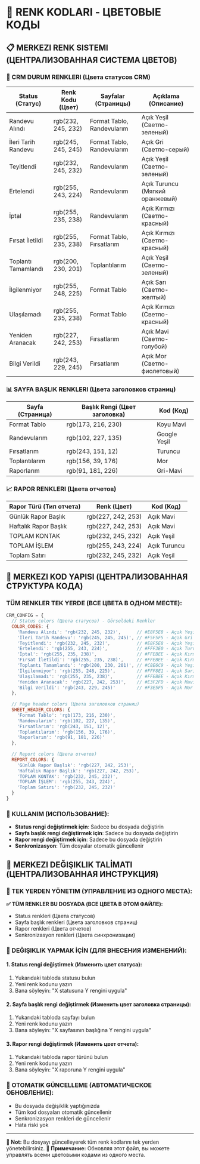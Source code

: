 # 🎨 RENK KODLARI - ЦВЕТОВЫЕ КОДЫ

## 📋 MERKEZI RENK SISTEMI (ЦЕНТРАЛИЗОВАННАЯ СИСТЕМА ЦВЕТОВ)

### 🏢 CRM DURUM RENKLERI (Цвета статусов CRM)

| Status (Статус) | Renk Kodu (Цвет) | Sayfalar (Страницы) | Açıklama (Описание) |
|-----------------|------------------|-------------------|---------------------|
| Randevu Alındı | rgb(232, 245, 232) | Format Tablo, Randevularım | Açık Yeşil (Светло-зеленый) |
| İleri Tarih Randevu | rgb(245, 245, 245) | Format Tablo, Randevularım | Açık Gri (Светло-серый) |
| Teyitlendi | rgb(232, 245, 232) | Randevularım | Açık Yeşil (Светло-зеленый) |
| Ertelendi | rgb(255, 243, 224) | Randevularım | Açık Turuncu (Мягкий оранжевый) |
| İptal | rgb(255, 235, 238) | Randevularım | Açık Kırmızı (Светло-красный) |
| Fırsat İletildi | rgb(255, 235, 238) | Format Tablo, Fırsatlarım | Açık Kırmızı (Светло-красный) |
| Toplantı Tamamlandı | rgb(200, 230, 201) | Toplantılarım | Açık Yeşil (Светло-зеленый) |
| İlgilenmiyor | rgb(255, 248, 225) | Format Tablo | Açık Sarı (Светло-желтый) |
| Ulaşılamadı | rgb(255, 235, 238) | Format Tablo | Açık Kırmızı (Светло-красный) |
| Yeniden Aranacak | rgb(227, 242, 253) | Fırsatlarım | Açık Mavi (Светло-голубой) |
| Bilgi Verildi | rgb(243, 229, 245) | Fırsatlarım | Açık Mor (Светло-фиолетовый) |

### 📊 SAYFA BAŞLIK RENKLERI (Цвета заголовков страниц)

| Sayfa (Страница) | Başlık Rengi (Цвет заголовка) | Kod (Код) |
|------------------|-------------------------------|-----------|
| Format Tablo | rgb(173, 216, 230) | Koyu Mavi |
| Randevularım | rgb(102, 227, 135) | Google Yeşil |
| Fırsatlarım | rgb(243, 151, 12) | Turuncu |
| Toplantılarım | rgb(156, 39, 176) | Mor |
| Raporlarım | rgb(91, 181, 226) | Gri-Mavi |

### 📈 RAPOR RENKLERI (Цвета отчетов)

| Rapor Türü (Тип отчета) | Renk (Цвет) | Kod (Код) |
|-------------------------|-------------|-----------|
| Günlük Rapor Başlık | rgb(227, 242, 253) | Açık Mavi |
| Haftalık Rapor Başlık | rgb(227, 242, 253) | Açık Mavi |
| TOPLAM KONTAK | rgb(232, 245, 232) | Açık Yeşil |
| TOPLAM İŞLEM | rgb(255, 243, 224) | Açık Turuncu |
| Toplam Satırı | rgb(232, 245, 232) | Açık Yeşil |

## 🔧 MERKEZI KOD YAPISI (ЦЕНТРАЛИЗОВАННАЯ СТРУКТУРА КОДА)

### TÜM RENKLER TEK YERDE (ВСЕ ЦВЕТА В ОДНОМ МЕСТЕ):
```javascript
CRM_CONFIG = {
  // Status colors (Цвета статусов) - Görseldeki Renkler
  COLOR_CODES: {
    'Randevu Alındı': 'rgb(232, 245, 232)',      // #E8F5E8 - Açık Yeşil
    'İleri Tarih Randevu': 'rgb(245, 245, 245)', // #F5F5F5 - Açık Gri
    'Teyitlendi': 'rgb(232, 245, 232)',          // #E8F5E8 - Açık Yeşil
    'Ertelendi': 'rgb(255, 243, 224)',           // #FFF3E0 - Açık Turuncu
    'İptal': 'rgb(255, 235, 238)',               // #FFEBEE - Açık Kırmızı
    'Fırsat İletildi': 'rgb(255, 235, 238)',     // #FFEBEE - Açık Kırmızı
    'Toplantı Tamamlandı': 'rgb(200, 230, 201)', // #C8E6C9 - Açık Yeşil
    'İlgilenmiyor': 'rgb(255, 248, 225)',        // #FFF8E1 - Açık Sarı
    'Ulaşılamadı': 'rgb(255, 235, 238)',         // #FFEBEE - Açık Kırmızı (Yeniden arama için farklı)
    'Yeniden Aranacak': 'rgb(227, 242, 253)',    // #E3F2FD - Açık Mavi
    'Bilgi Verildi': 'rgb(243, 229, 245)'        // #F3E5F5 - Açık Mor
  },
  
  // Page header colors (Цвета заголовков страниц)
  SHEET_HEADER_COLORS: {
    'Format Tablo': 'rgb(173, 216, 230)',
    'Randevularım': 'rgb(102, 227, 135)',
    'Fırsatlarım': 'rgb(243, 151, 12)',
    'Toplantılarım': 'rgb(156, 39, 176)',
    'Raporlarım': 'rgb(91, 181, 226)'
  },
  
  // Report colors (Цвета отчетов)
  REPORT_COLORS: {
    'Günlük Rapor Başlık': 'rgb(227, 242, 253)',
    'Haftalık Rapor Başlık': 'rgb(227, 242, 253)',
    'TOPLAM KONTAK': 'rgb(232, 245, 232)',
    'TOPLAM İŞLEM': 'rgb(255, 243, 224)',
    'Toplam Satırı': 'rgb(232, 245, 232)'
  }
}
```

### 📝 KULLANIM (ИСПОЛЬЗОВАНИЕ):
- **Status rengi değiştirmek için**: Sadece bu dosyada değiştirin
- **Sayfa başlık rengi değiştirmek için**: Sadece bu dosyada değiştirin  
- **Rapor rengi değiştirmek için**: Sadece bu dosyada değiştirin
- **Senkronizasyon**: Tüm dosyalar otomatik güncellenir



## 📝 MERKEZI DEĞIŞIKLIK TALİMATI (ЦЕНТРАЛИЗОВАННАЯ ИНСТРУКЦИЯ)

### 🎯 TEK YERDEN YÖNETIM (УПРАВЛЕНИЕ ИЗ ОДНОГО МЕСТА):

**✅ TÜM RENKLER BU DOSYADA (ВСЕ ЦВЕТА В ЭТОМ ФАЙЛЕ):**
- Status renkleri (Цвета статусов)
- Sayfa başlık renkleri (Цвета заголовков страниц)  
- Rapor renkleri (Цвета отчетов)
- Senkronizasyon renkleri (Цвета синхронизации)

### 📝 DEĞIŞIKLIK YAPMAK İÇİN (ДЛЯ ВНЕСЕНИЯ ИЗМЕНЕНИЙ):

#### 1. Status rengi değiştirmek (Изменить цвет статуса):
1. Yukarıdaki tabloda statusu bulun
2. Yeni renk kodunu yazın
3. Bana söyleyin: "X statusuna Y rengini uygula"

#### 2. Sayfa başlık rengi değiştirmek (Изменить цвет заголовка страницы):
1. Yukarıdaki tabloda sayfayı bulun
2. Yeni renk kodunu yazın
3. Bana söyleyin: "X sayfasının başlığına Y rengini uygula"

#### 3. Rapor rengi değiştirmek (Изменить цвет отчета):
1. Yukarıdaki tabloda rapor türünü bulun
2. Yeni renk kodunu yazın
3. Bana söyleyin: "X raporuna Y rengini uygula"

### 🔄 OTOMATIK GÜNCELLEME (АВТОМАТИЧЕСКОЕ ОБНОВЛЕНИЕ):
- Bu dosyada değişiklik yaptığınızda
- Tüm kod dosyaları otomatik güncellenir
- Senkronizasyon renkleri de güncellenir
- Hata riski yok

---

**📝 Not:** Bu dosyayı güncelleyerek tüm renk kodlarını tek yerden yönetebilirsiniz.
**📝 Примечание:** Обновляя этот файл, вы можете управлять всеми цветовыми кодами из одного места. 